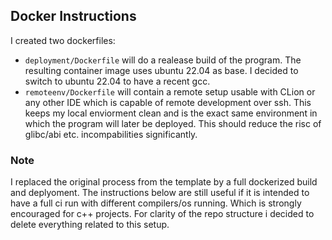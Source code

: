 ## Docker Instructions
I created two dockerfiles:

- `deployment/Dockerfile` will do a realease build of the program. The resulting container image uses
ubuntu 22.04 as base. I decided to switch to ubuntu 22.04 to have a recent gcc.
- `remoteenv/Dockerfile` will contain a remote setup usable with CLion or any other IDE which 
is capable of remote development over ssh. This keeps my local enviorment clean and is the exact same
environment in which the program will later be deployed. This should reduce the risc of glibc/abi etc.
incompabilities significantly.

### Note
I replaced the original process  from the template by a full dockerized build and deplyoment. The instructions
below are still useful if it is intended to have a full ci run with different compilers/os
running. Which is strongly encouraged for c++ projects. For clarity of the repo structure i decided to delete everything related
to this setup.

